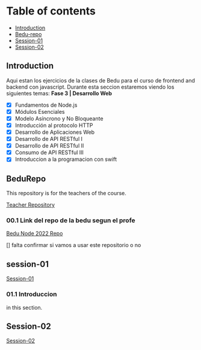 # Table of contents

- [Introduction](#introduction)
- [Bedu-repo](#bedurepo)
- [Session-01](#session-01)
- [Session-02](#session-02)

## Introduction

Aqui estan los ejercicios de la clases de Bedu para el curso de frontend and backend con javascript. Durante esta seccion estaremos viendo los siguientes temas:
**Fase 3 | Desarrollo Web**

- [x] Fundamentos de Node.js
- [x] Módulos Esenciales
- [x] Modelo Asíncrono y No Bloqueante
- [x] Introducción al protocolo HTTP
- [x] Desarrollo de Aplicaciones Web
- [x] Desarrollo de API RESTful I
- [x] Desarrollo de API RESTful II
- [x] Consumo de API RESTful III
- [x] Introduccion a la programacion con swift

## BeduRepo

This repository is for the teachers of the course.

[Teacher Repository](https://github.com/andres2093/dw_santander_f3-c1)

### 00.1 Link del repo de la bedu segun el profe

[Bedu Node 2022 Repo](https://github.com/beduExpert/Backend-con-NodeJS-Santander-2020-2021)

[] falta confirmar si vamos a usar este repositorio o no

## session-01

[Session-01](./Session%2001/)

### 01.1 Introduccion

in this section.

## Session-02

[Session-02](./Session%2002/)

